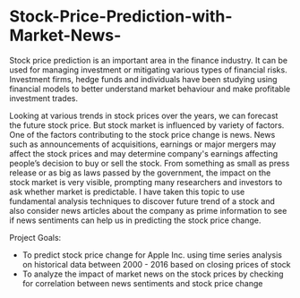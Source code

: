 # Stock-Price-Prediction-with-Market-News-

Stock price prediction is an important area in the finance industry. It can be used for managing investment or mitigating various types of financial risks. Investment firms, hedge funds and individuals have been studying using financial models to better understand market behaviour and make profitable investment trades.

Looking at various trends in stock prices over the years, we can forecast the future stock price. But stock market is influenced by variety of factors. One of the factors contributing to the stock price change is news. News such as announcements of acquisitions, earnings or major mergers may affect the stock prices and may determine company's earnings affecting people’s decision to buy or sell the stock. From something as small as press release or as big as laws passed by the government, the impact on the stock market is very visible, prompting many researchers and investors to ask whether market is predictable.
I have taken this topic to use fundamental analysis techniques to discover future trend of a stock and also consider news articles about the company as prime information to see if news sentiments can help us in predicting the stock price change.

Project Goals:

- To predict stock price change for Apple Inc. using time series analysis on historical data between ​2000 - 2016​ based on closing prices of stock
- To analyze the impact of market news on the stock prices by checking for correlation between news sentiments and stock price change 
